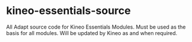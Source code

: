 kineo-essentials-source
=======================

All Adapt source code for Kineo Essentials Modules. Must be used as the basis for all modules. Will be updated by Kineo as and when required.
